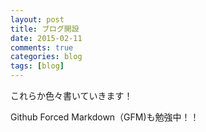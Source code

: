 ```yaml
---
layout: post
title: ブログ開設
date: 2015-02-11
comments: true
categories: blog
tags: [blog]
---
```


これらか色々書いていきます！

Github Forced Markdown（GFM)も勉強中！！
